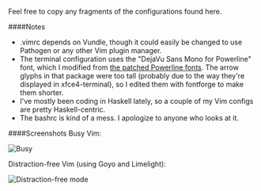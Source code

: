 Feel free to copy any fragments of the configurations found here.

####Notes
* .vimrc depends on Vundle, though it could easily be changed to use Pathogen or any other Vim plugin manager.
* The terminal configuration uses the "DejaVu Sans Mono for Powerline" font, which I modified from [the patched Powerline fonts](https://github.com/powerline/fonts).
The arrow glyphs in that package were too tall (probably due to the way they're displayed in xfce4-terminal), 
so I edited them with fontforge to make them shorter.
* I've mostly been coding in Haskell lately, so a couple of my Vim configs are pretty Haskell-centric.
* The bashrc is kind of a mess. I apologize to anyone who looks at it.


####Screenshots
Busy Vim:

![Busy](http://i.imgur.com/QxR7l60.png)

Distraction-free Vim (using Goyo and Limelight):

![Distraction-free mode](http://i.imgur.com/0B6fy1E.png)
